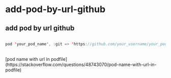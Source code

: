 # add-pod-by-url-github
## add pod by url github

```swift

pod 'your_pod_name', :git => 'https://github.com/your_username/your_pod_name.git'


```

<br>
[pod name with url in podfile](https://stackoverflow.com/questions/48743070/pod-name-with-url-in-podfile) <br><br>
